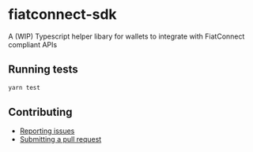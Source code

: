 # fiatconnect-sdk

A (WIP) Typescript helper libary for wallets to integrate with FiatConnect compliant APIs

## Running tests

```js
yarn test
```

## Contributing

- [Reporting issues](https://github.com/fiatconnect/fiatconnect-sdk/issues)
- [Submitting a pull request](https://github.com/fiatconnect/fiatconnect-sdk/pulls)